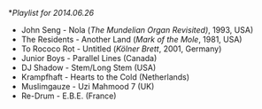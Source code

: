 **Playlist for 2014.06.26*

* John Seng - Nola (_The Mundelian Organ Revisited)_, 1993, USA)
* The Residents - Another Land (_Mark of the Mole_, 1981, USA)
* To Rococo Rot - Untitled (_Kölner Brett_, 2001, Germany)
* Junior Boys - Parallel Lines (Canada)
* DJ Shadow - Stem/Long Stem (USA)
* Krampfhaft - Hearts to the Cold (Netherlands)
* Muslimgauze - Uzi Mahmood 7 (UK)
* Re-Drum - E.B.E. (France)

